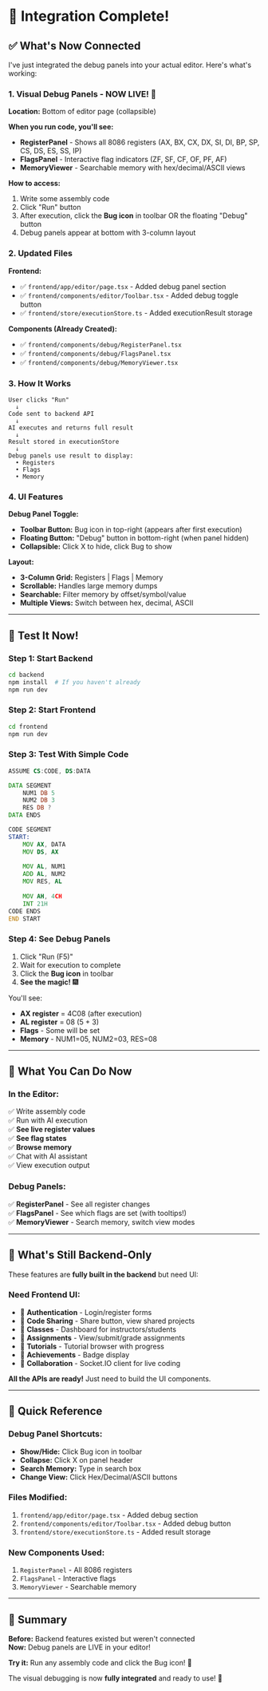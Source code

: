 # 🎉 Integration Complete!

## ✅ What's Now Connected

I've just integrated the debug panels into your actual editor. Here's what's working:

### 1. **Visual Debug Panels** - NOW LIVE! 🚀

**Location:** Bottom of editor page (collapsible)

**When you run code, you'll see:**
- **RegisterPanel** - Shows all 8086 registers (AX, BX, CX, DX, SI, DI, BP, SP, CS, DS, ES, SS, IP)
- **FlagsPanel** - Interactive flag indicators (ZF, SF, CF, OF, PF, AF)
- **MemoryViewer** - Searchable memory with hex/decimal/ASCII views

**How to access:**
1. Write some assembly code
2. Click "Run" button
3. After execution, click the **Bug icon** in toolbar OR the floating "Debug" button
4. Debug panels appear at bottom with 3-column layout

### 2. **Updated Files**

**Frontend:**
- ✅ `frontend/app/editor/page.tsx` - Added debug panel section
- ✅ `frontend/components/editor/Toolbar.tsx` - Added debug toggle button
- ✅ `frontend/store/executionStore.ts` - Added executionResult storage

**Components (Already Created):**
- ✅ `frontend/components/debug/RegisterPanel.tsx`
- ✅ `frontend/components/debug/FlagsPanel.tsx`
- ✅ `frontend/components/debug/MemoryViewer.tsx`

### 3. **How It Works**

```
User clicks "Run" 
  ↓
Code sent to backend API
  ↓
AI executes and returns full result
  ↓
Result stored in executionStore
  ↓
Debug panels use result to display:
  • Registers
  • Flags  
  • Memory
```

### 4. **UI Features**

**Debug Panel Toggle:**
- **Toolbar Button:** Bug icon in top-right (appears after first execution)
- **Floating Button:** "Debug" button in bottom-right (when panel hidden)
- **Collapsible:** Click X to hide, click Bug to show

**Layout:**
- **3-Column Grid:** Registers | Flags | Memory
- **Scrollable:** Handles large memory dumps
- **Searchable:** Filter memory by offset/symbol/value
- **Multiple Views:** Switch between hex, decimal, ASCII

---

## 🧪 Test It Now!

### Step 1: Start Backend
```bash
cd backend
npm install  # If you haven't already
npm run dev
```

### Step 2: Start Frontend
```bash
cd frontend
npm run dev
```

### Step 3: Test With Simple Code
```asm
ASSUME CS:CODE, DS:DATA

DATA SEGMENT
    NUM1 DB 5
    NUM2 DB 3
    RES DB ?
DATA ENDS

CODE SEGMENT
START:
    MOV AX, DATA
    MOV DS, AX
    
    MOV AL, NUM1
    ADD AL, NUM2
    MOV RES, AL
    
    MOV AH, 4CH
    INT 21H
CODE ENDS
END START
```

### Step 4: See Debug Panels
1. Click "Run (F5)"
2. Wait for execution to complete
3. Click the **Bug icon** in toolbar
4. **See the magic!** 🎆

You'll see:
- **AX register** = 4C08 (after execution)
- **AL register** = 08 (5 + 3)
- **Flags** - Some will be set
- **Memory** - NUM1=05, NUM2=03, RES=08

---

## 🎨 What You Can Do Now

### In the Editor:
✅ Write assembly code  
✅ Run with AI execution  
✅ **See live register values**  
✅ **See flag states**  
✅ **Browse memory**  
✅ Chat with AI assistant  
✅ View execution output  

### Debug Panels:
✅ **RegisterPanel** - See all register changes  
✅ **FlagsPanel** - See which flags are set (with tooltips!)  
✅ **MemoryViewer** - Search memory, switch view modes  

---

## 🚀 What's Still Backend-Only

These features are **fully built in the backend** but need UI:

### Need Frontend UI:
- 🔄 **Authentication** - Login/register forms
- 🔄 **Code Sharing** - Share button, view shared projects
- 🔄 **Classes** - Dashboard for instructors/students
- 🔄 **Assignments** - View/submit/grade assignments
- 🔄 **Tutorials** - Tutorial browser with progress
- 🔄 **Achievements** - Badge display
- 🔄 **Collaboration** - Socket.IO client for live coding

**All the APIs are ready!** Just need to build the UI components.

---

## 📝 Quick Reference

### Debug Panel Shortcuts:
- **Show/Hide:** Click Bug icon in toolbar
- **Collapse:** Click X on panel header
- **Search Memory:** Type in search box
- **Change View:** Click Hex/Decimal/ASCII buttons

### Files Modified:
1. `frontend/app/editor/page.tsx` - Added debug section
2. `frontend/components/editor/Toolbar.tsx` - Added debug button
3. `frontend/store/executionStore.ts` - Added result storage

### New Components Used:
1. `RegisterPanel` - All 8086 registers
2. `FlagsPanel` - Interactive flags
3. `MemoryViewer` - Searchable memory

---

## 🎯 Summary

**Before:** Backend features existed but weren't connected  
**Now:** Debug panels are LIVE in your editor!  

**Try it:** Run any assembly code and click the Bug icon! 🐛

The visual debugging is now **fully integrated** and ready to use! 🎉
